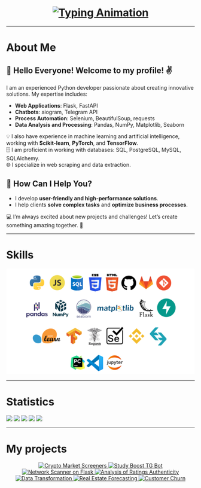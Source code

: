 <h1 align="center">
  <a href="https://github.com/disciplined-pioneer">
    <img src="https://readme-typing-svg.herokuapp.com?color=000000&background=FFFFFF&size=22&width=500&speed=1000&lines=I+am+Maksim+Sharshov+-+Python+Developer" alt="Typing Animation">
  </a>
</h1>

---

# About Me

## 👋 Hello Everyone! Welcome to my profile! :v:

I am an experienced Python developer passionate about creating innovative solutions. My expertise includes:

- **Web Applications**: Flask, FastAPI  
- **Chatbots**: aiogram, Telegram API  
- **Process Automation**: Selenium, BeautifulSoup, requests  
- **Data Analysis and Processing**: Pandas, NumPy, Matplotlib, Seaborn  

💡 I also have experience in machine learning and artificial intelligence, working with **Scikit-learn**, **PyTorch**, and **TensorFlow**.  
🗄️ I am proficient in working with databases: SQL, PostgreSQL, MySQL, SQLAlchemy.  
🌐 I specialize in web scraping and data extraction.  

## 🎯 How Can I Help You?
- I develop **user-friendly and high-performance solutions**.  
- I help clients **solve complex tasks** and **optimize business processes**.  

💻 I’m always excited about new projects and challenges! Let’s create something amazing together. 🚀

---

# Skills

<p align="center">
  <img src="images/skills.png">
</p>

---

# Statistics

<p align="center">
  <a href="https://github.com/disciplined-pioneer?tab=repositories&sort=stargazers"></a>  
</p>

![](https://github-profile-summary-cards.vercel.app/api/cards/profile-details?username=disciplined-pioneer)
![](https://github-profile-summary-cards.vercel.app/api/cards/most-commit-language?username=disciplined-pioneer)
![](https://github-profile-summary-cards.vercel.app/api/cards/repos-per-language?username=disciplined-pioneer)
![](https://github-profile-summary-cards.vercel.app/api/cards/stats?username=disciplined-pioneer)
![](https://github-profile-summary-cards.vercel.app/api/cards/productive-time?username=disciplined-pioneer)

---

# My projects

</div>
<p align="center">
  <a href="https://github.com/disciplined-pioneer/Crypto-Market-Screeners">
    <img width="250" title="| Crypto Market Screeners - Data visualization and market insights" 
    src="https://denvercoder1-github-readme-stats.vercel.app/api/pin/?username=disciplined-pioneer&repo=Crypto-Market-Screeners&theme=buefy&border_color=6A54DF&title_color=6F4BD7&text_color=20793B&icon_color=6A54DF&show_icons=false" 
    alt="Crypto Market Screeners">
  </a>
  <a href="https://github.com/disciplined-pioneer/Study_Boost_TG_bot">
    <img width="250" title="| Study Boost TG Bot - Telegram bot for study productivity" 
    src="https://denvercoder1-github-readme-stats.vercel.app/api/pin/?username=disciplined-pioneer&repo=Study_Boost_TG_bot&theme=buefy&border_color=6A54DF&title_color=6F4BD7&text_color=20793B&icon_color=6A54DF&show_icons=false" 
    alt="Study Boost TG Bot">
  </a>
  <a href="https://github.com/disciplined-pioneer/Network-scanner-on-flask">
    <img width="250" title="| Network Scanner on Flask - Web-based network scanner" 
    src="https://denvercoder1-github-readme-stats.vercel.app/api/pin/?username=disciplined-pioneer&repo=Network-scanner-on-flask&theme=buefy&border_color=6A54DF&title_color=6F4BD7&text_color=20793B&icon_color=6A54DF&show_icons=false" 
    alt="Network Scanner on Flask">
  </a>
  <a href="https://github.com/disciplined-pioneer/Analysis-of-the-authenticity-of-ratings-on-the-Fandango-platform">
    <img width="250" title="| Analysis of the Authenticity of Ratings - Fandango platform" 
    src="https://denvercoder1-github-readme-stats.vercel.app/api/pin/?username=disciplined-pioneer&repo=Analysis-of-the-authenticity-of-ratings-on-the-Fandango-platform&theme=buefy&border_color=6A54DF&title_color=6F4BD7&text_color=20793B&icon_color=6A54DF&show_icons=false" 
    alt="Analysis of Ratings Authenticity">
  </a>
  <a href="https://github.com/disciplined-pioneer/Transforming-data-in-a-dataframe-cleaning-and-construction-features-">
    <img width="250" title="| Data Transformation - Cleaning and Feature Construction" 
    src="https://denvercoder1-github-readme-stats.vercel.app/api/pin/?username=disciplined-pioneer&repo=Transforming-data-in-a-dataframe-cleaning-and-construction-features-&theme=buefy&border_color=6A54DF&title_color=6F4BD7&text_color=20793B&icon_color=6A54DF&show_icons=false" 
    alt="Data Transformation">
  </a>
  <a href="https://github.com/disciplined-pioneer/Forecasting-the-value-of-residential-real-estate">
    <img width="250" title="| Real Estate Value Forecasting - Predictive analysis" 
    src="https://denvercoder1-github-readme-stats.vercel.app/api/pin/?username=disciplined-pioneer&repo=Forecasting-the-value-of-residential-real-estate&theme=buefy&border_color=6A54DF&title_color=6F4BD7&text_color=20793B&icon_color=6A54DF&show_icons=false" 
    alt="Real Estate Forecasting">
  </a>
  <a href="https://github.com/disciplined-pioneer/Customer_churn">
    <img width="250" title="| Customer Churn Analysis - Machine Learning project" 
    src="https://denvercoder1-github-readme-stats.vercel.app/api/pin/?username=disciplined-pioneer&repo=Customer_churn&theme=buefy&border_color=6A54DF&title_color=6F4BD7&text_color=20793B&icon_color=6A54DF&show_icons=false" 
    alt="Customer Churn">
  </a>
</p>
